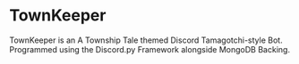 # TownKeeper
TownKeeper is an A Township Tale themed Discord Tamagotchi-style Bot. Programmed using the Discord.py Framework alongside MongoDB Backing.
